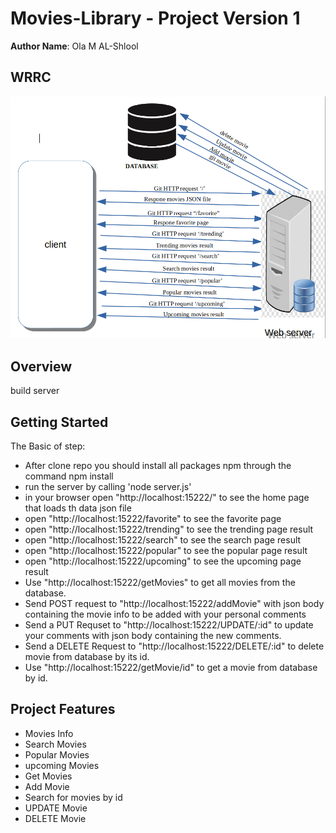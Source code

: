 # Movies-Library - Project Version 1
**Author Name**: Ola M AL-Shlool
## WRRC
![image](/assest/WRRC4.png)
## Overview
build server
## Getting Started
The Basic of step:

- After clone repo you should install all packages npm through the command npm install
- run the server by calling 'node server.js'
- in your browser open "http://localhost:15222/" to see the home page that loads th data json file
- open "http://localhost:15222/favorite" to see the favorite page
- open "http://localhost:15222/trending" to see the trending page result
- open "http://localhost:15222/search" to see the search page result
- open "http://localhost:15222/popular" to see the popular page result
- open "http://localhost:15222/upcoming" to see the upcoming page result
- Use "http://localhost:15222/getMovies" to get all movies from the database.
- Send POST request to "http://localhost:15222/addMovie" with json body containing the movie info to be added with your personal comments
- Send a PUT Requset to "http://localhost:15222/UPDATE/:id" to update your comments with json body containing the new comments.
- Send a DELETE Request to "http://localhost:15222/DELETE/:id" to delete movie from database by its id.
- Use "http://localhost:15222/getMovie/id" to get a movie from database by id.
## Project Features
- Movies Info
- Search Movies
- Popular Movies
- upcoming Movies
- Get Movies
- Add Movie
- Search for movies by id
- UPDATE Movie
- DELETE Movie
